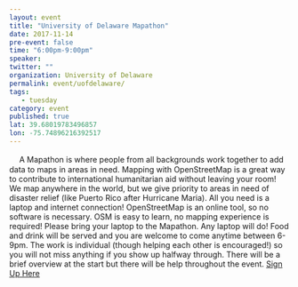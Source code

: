 ```yaml
---
layout: event 
title: "University of Delaware Mapathon"
date: 2017-11-14
pre-event: false
time: "6:00pm-9:00pm"
speaker:
twitter: ""
organization: University of Delaware
permalink: event/uofdelaware/
tags:
   - tuesday 
category: event
published: true
lat: 39.68019783496857
lon: -75.74896216392517
---
```

　
A Mapathon is where people from all backgrounds work together to add data to maps in areas in need. Mapping with OpenStreetMap is a great way to contribute to international humanitarian aid without leaving your room! We map anywhere in the world, but we give priority to areas in need of disaster relief (like Puerto Rico after Hurricane Maria). All you need is a laptop and internet connection! OpenStreetMap is an online tool, so no software is necessary. OSM is easy to learn, no mapping experience is required! Please bring your laptop to the Mapathon. Any laptop will do! Food and drink will be served and you are welcome to come anytime between 6-9pm. The work is individual (though helping each other is encouraged!) so you will not miss anything if you show up halfway through. There will be a brief overview at the start but there will be help throughout the event.
[Sign Up Here](https://goo.gl/forms/ZGlZik7FVkVKLtwW2)
